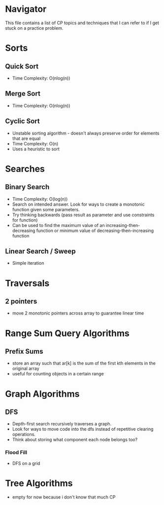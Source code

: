 # Navigator
This file contains a list of CP topics and techniques that I can refer to if I get stuck on a practice problem.

# Sorts
## Quick Sort
  - Time Complexity: O(nlog(n))
## Merge Sort
  - Time Complexity: O(nlog(n))
## Cyclic Sort
  - Unstable sorting algorithm - doesn't always preserve order for elements that are equal
  - Time Complexity: O(n)
  - Uses a heuristic to sort

# Searches
## Binary Search
  - Time Complexity: O(log(n))
  - Search on intended answer. Look for ways to create a monotonic function given some parameters.
  - Try thinking backwards (pass result as parameter and use constraints for function)
  - Can be used to find the maximum value of an increasing-then-decreasing function or minimum value of decreasing-then-increasing function
## Linear Search / Sweep
  - Simple iteration

# Traversals
## 2 pointers
  - move 2 monotonic pointers across array to guarantee linear time

# Range Sum Query Algorithms
## Prefix Sums
  - store an array such that ar[k] is the sum of the first kth elements in the original array
  - useful for counting objects in a certain range

# Graph Algorithms
## DFS
  - Depth-first search recursively traverses a graph.
  - Look for ways to move code into the dfs instead of repetitive clearing operations.
  - Think about storing what component each node belongs too?
  
### Flood Fill
  - DFS on a grid

# Tree Algorithms
  - empty for now because i don't know that much CP
